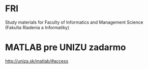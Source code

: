 # FRI
Study materials for Faculty of Informatics and Management Science (Fakulta Riadenia a Informatiky)

# MATLAB pre UNIZU zadarmo

http://uniza.sk/matlab/#access